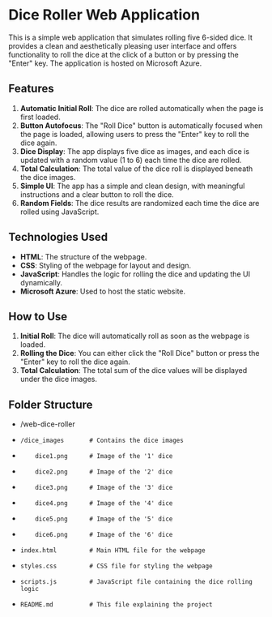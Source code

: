 # Dice Roller Web Application

This is a simple web application that simulates rolling five 6-sided dice. It provides a clean and aesthetically pleasing user interface and offers functionality to roll the dice at the click of a button or by pressing the "Enter" key. The application is hosted on Microsoft Azure.

## Features

1. **Automatic Initial Roll**: The dice are rolled automatically when the page is first loaded.
2. **Button Autofocus**: The "Roll Dice" button is automatically focused when the page is loaded, allowing users to press the "Enter" key to roll the dice again.
3. **Dice Display**: The app displays five dice as images, and each dice is updated with a random value (1 to 6) each time the dice are rolled.
4. **Total Calculation**: The total value of the dice roll is displayed beneath the dice images.
5. **Simple UI**: The app has a simple and clean design, with meaningful instructions and a clear button to roll the dice.
6. **Random Fields**: The dice results are randomized each time the dice are rolled using JavaScript.

## Technologies Used

- **HTML**: The structure of the webpage.
- **CSS**: Styling of the webpage for layout and design.
- **JavaScript**: Handles the logic for rolling the dice and updating the UI dynamically.
- **Microsoft Azure**: Used to host the static website.

## How to Use

1. **Initial Roll**: The dice will automatically roll as soon as the webpage is loaded.
2. **Rolling the Dice**: You can either click the "Roll Dice" button or press the "Enter" key to roll the dice again.
3. **Total Calculation**: The total sum of the dice values will be displayed under the dice images.

## Folder Structure

- /web-dice-roller
-     /dice_images       # Contains the dice images
-         dice1.png      # Image of the '1' dice
-         dice2.png      # Image of the '2' dice
-         dice3.png      # Image of the '3' dice
-         dice4.png      # Image of the '4' dice
-         dice5.png      # Image of the '5' dice
-         dice6.png      # Image of the '6' dice
-     index.html         # Main HTML file for the webpage
-     styles.css         # CSS file for styling the webpage
-     scripts.js         # JavaScript file containing the dice rolling logic
-     README.md          # This file explaining the project
